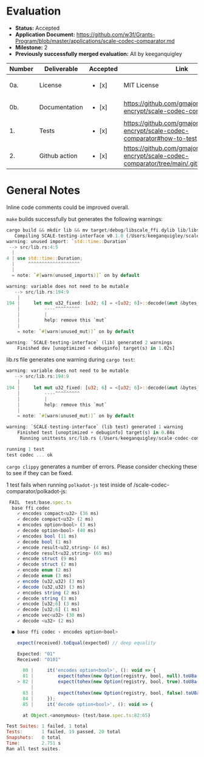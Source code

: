 
# Evaluation

- **Status:** Accepted
- **Application Document:** https://github.com/w3f/Grants-Program/blob/master/applications/scale-codec-comparator.md
- **Milestone:** 2
- **Previously successfully merged evaluation:** All by keeganquigley


| Number | Deliverable   | Accepted | Link                                                                                 | Notes |
|--------|---------------|----------|----------------------------------------------------------------------------|-------|
| 0a.     | License   | <ul><li>[x] </li></ul> | MIT License                            |       |
| 0b.     | Documentation       | <ul><li>[x] </li></ul> | https://github.com/gmajor-encrypt/scale-codec-comparator                                                                        | Looks good.   |
| 1.     | Tests         | <ul><li>[x] </li></ul> | https://github.com/gmajor-encrypt/scale-codec-comparator#how-to-test                 | Successful.      |
| 2.     | Github action | <ul><li>[x] </li></ul> | https://github.com/gmajor-encrypt/scale-codec-comparator/tree/main/.github/workflows | Successful on local fork.      |

# General Notes

Inline code comments could be improved overall. 

`make` builds successfully but generates the following warnings:

```rust
cargo build && mkdir lib && mv target/debug/libscale_ffi.dylib lib/libscale_ffi.dylib
   Compiling SCALE-testing-interface v0.1.0 (/Users/keeganquigley/scale-codec-comparator)
warning: unused import: `std::time::Duration`
 --> src/lib.rs:4:5
  |
4 | use std::time::Duration;
  |     ^^^^^^^^^^^^^^^^^^^
  |
  = note: `#[warn(unused_imports)]` on by default

warning: variable does not need to be mutable
   --> src/lib.rs:194:9
    |
194 |     let mut u32_fixed: [u32; 6] = <[u32; 6]>::decode(&mut &bytes_raw[..]).unwrap();
    |         ----^^^^^^^^^
    |         |
    |         help: remove this `mut`
    |
    = note: `#[warn(unused_mut)]` on by default

warning: `SCALE-testing-interface` (lib) generated 2 warnings
    Finished dev [unoptimized + debuginfo] target(s) in 1.02s]
```

lib.rs file generates one warning during `cargo test`:
```rust
warning: variable does not need to be mutable
   --> src/lib.rs:194:9
    |
194 |     let mut u32_fixed: [u32; 6] = <[u32; 6]>::decode(&mut &bytes_raw[..]).unwrap();
    |         ----^^^^^^^^^
    |         |
    |         help: remove this `mut`
    |
    = note: `#[warn(unused_mut)]` on by default

warning: `SCALE-testing-interface` (lib test) generated 1 warning
    Finished test [unoptimized + debuginfo] target(s) in 0.84s
     Running unittests src/lib.rs (/Users/keeganquigley/scale-codec-comparator/target/debug/deps/scale_ffi-51ac330dbdd3a5f3)

running 1 test
test codec ... ok
```
`cargo clippy` generates a number of errors. Please consider checking these to see if they can be fixed.

1 test fails when running `polkadot-js` test inside of /scale-codec-comparator/polkadot-js:

```js
 FAIL  test/base.spec.ts
  base ffi codec
    ✓ encodes compact<u32> (36 ms)
    ✓ decode compact<u32> (2 ms)
    ✕ encodes option<bool> (3 ms)
    ✓ decode option<bool> (40 ms)
    ✓ encodes bool (11 ms)
    ✓ decode bool (1 ms)
    ✓ encode result<u32,string> (4 ms)
    ✓ decode result<u32,string> (65 ms)
    ✓ encode struct (9 ms)
    ✓ decode struct (2 ms)
    ✓ encode enum (2 ms)
    ✓ decode enum (3 ms)
    ✓ encode (u32,u32) (3 ms)
    ✓ decode (u32,u32) (3 ms)
    ✓ encodes string (2 ms)
    ✓ decode string (3 ms)
    ✓ encode [u32;6] (3 ms)
    ✓ decode [u32;6] (1 ms)
    ✓ encode vec<u32> (30 ms)
    ✓ decode <u32> (2 ms)

  ● base ffi codec › encodes option<bool>

    expect(received).toEqual(expected) // deep equality

    Expected: "01"
    Received: "0101"

      80 |     it('encodes option<bool>', (): void => {
      81 |         expect(tohex(new Option(registry, bool, null).toU8a())).toEqual(libm.option_bool_encode("NONE"));
    > 82 |         expect(tohex(new Option(registry, bool, true).toU8a())).toEqual(libm.option_bool_encode("true"));
         |                                                                 ^
      83 |         expect(tohex(new Option(registry, bool, false).toU8a())).toEqual(libm.option_bool_encode("false"));
      84 |     });
      85 |     it('decode option<bool>', (): void => {

      at Object.<anonymous> (test/base.spec.ts:82:65)

Test Suites: 1 failed, 1 total
Tests:       1 failed, 19 passed, 20 total
Snapshots:   0 total
Time:        2.751 s
Ran all test suites.
```
